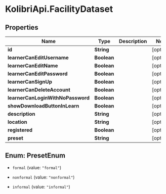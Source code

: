 # KolibriApi.FacilityDataset

## Properties
Name | Type | Description | Notes
------------ | ------------- | ------------- | -------------
**id** | **String** |  | [optional] 
**learnerCanEditUsername** | **Boolean** |  | [optional] 
**learnerCanEditName** | **Boolean** |  | [optional] 
**learnerCanEditPassword** | **Boolean** |  | [optional] 
**learnerCanSignUp** | **Boolean** |  | [optional] 
**learnerCanDeleteAccount** | **Boolean** |  | [optional] 
**learnerCanLoginWithNoPassword** | **Boolean** |  | [optional] 
**showDownloadButtonInLearn** | **Boolean** |  | [optional] 
**description** | **String** |  | [optional] 
**location** | **String** |  | [optional] 
**registered** | **Boolean** |  | [optional] 
**preset** | **String** |  | [optional] 


<a name="PresetEnum"></a>
## Enum: PresetEnum


* `formal` (value: `"formal"`)

* `nonformal` (value: `"nonformal"`)

* `informal` (value: `"informal"`)





